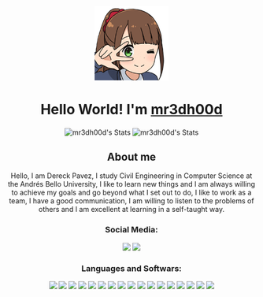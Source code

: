 <div align="center">
    <img src=".github/images/aru.png" width="150px"/>
    <h1>
        Hello World! I'm <a href="https://github.com/mr3dh00d">mr3dh00d</a>
    </h1>
</div>
<div align="center">
    <img alt="mr3dh00d's Stats" src="https://github-readme-stats.vercel.app/api?username=mr3dh00d&count_private=true&theme=dark&hide_border=true&show_icons=true&locale=en" align="center" height="165px"/>
    <img alt="mr3dh00d's Stats" src="https://github-readme-stats.vercel.app/api/top-langs/?username=mr3dh00d&hide=html&theme=dark&hide_border=true&layout=compact" align="center" height="165px"/>
</div>
<div align="center">
    <h2>
        About me
    </h2>
    <p>
        Hello, I am Dereck Pavez, I study Civil Engineering in Computer Science at the Andrés Bello University, I like to learn new things and I am always willing to achieve my goals and go beyond what I set out to do, I like to work as a team, I have a good communication, I am willing to listen to the problems of others and I am excellent at learning in a self-taught way.
    </p>
</div>

<div align="center">
    <h3 align="center">Social Media:</h3>
    <a href="https://www.instagram.com/mr3dh00d/" target="_blank"><img src="https://img.icons8.com/color/64/000000/instagram-new--v1.png"/></a>
    <a href="https://www.linkedin.com/in/dereck-pavez-600645181/" target="_blank"><img src="https://img.icons8.com/color/64/000000/linkedin.png"/></a>
</div>
 
 <div align="center">
    <h3 align="center">Languages and Softwars:</h3>
    <img src="https://img.icons8.com/ios-filled/64/fa314a/laravel.png"/>
    <img src="https://img.icons8.com/color/64/000000/php.png"/>
    <img src="https://img.icons8.com/color/64/000000/html-5--v1.png"/>
    <img src="https://img.icons8.com/color/64/000000/css3.png"/>
    <img src="https://img.icons8.com/color/64/000000/javascript.png"/>
    <img src="https://img.icons8.com/color/64/000000/react-native.png"/>
    <img src="https://img.icons8.com/color/64/000000/nodejs.png"/>
    <img src="https://img.icons8.com/color/64/000000/python.png"/>
    <img src="https://img.icons8.com/color/64/000000/java-coffee-cup-logo.png"/>
    <img src="https://img.icons8.com/color/64/000000/mysql-logo.png"/>
    <img src="https://img.icons8.com/color/64/000000/c-programming.png"/>
    <img src="https://img.icons8.com/color/64/000000/linux.png"/>
    <img src="https://img.icons8.com/color/64/000000/git.png"/>
    <img src="https://img.icons8.com/color/64/000000/github--v1.png"/>
    <img src="https://img.icons8.com/color/64/000000/figma.png"/>
    <img src="https://img.icons8.com/color/64/000000/office-365.png"/>
    <img src="https://img.icons8.com/color/64/000000/visual-studio-code-2019.png"/>
 </div>


    
